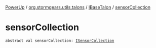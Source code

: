 [PowerUp](../../index.md) / [org.stormgears.utils.talons](../index.md) / [IBaseTalon](index.md) / [sensorCollection](./sensor-collection.md)

# sensorCollection

`abstract val sensorCollection: `[`ISensorCollection`](../-i-sensor-collection/index.md)